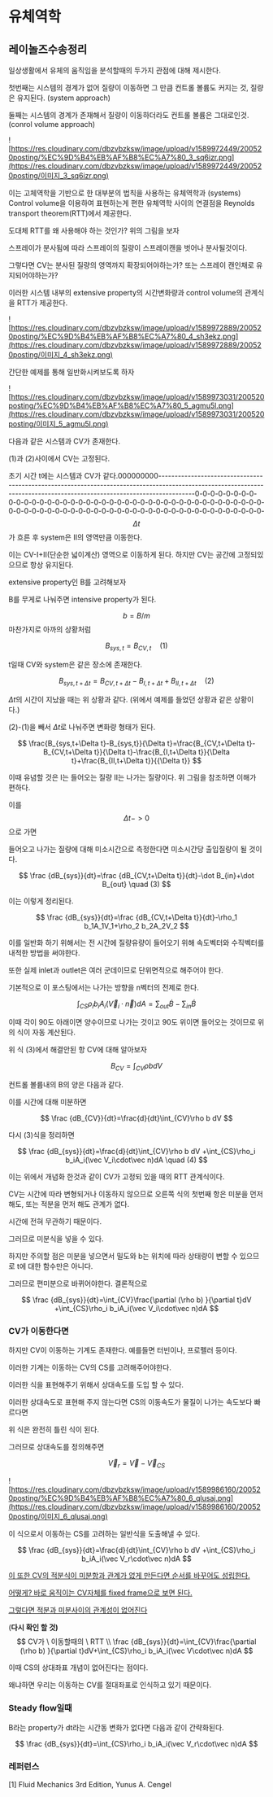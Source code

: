 # 유체역학

## 레이놀즈수송정리

일상생활에서 유체의 움직임을 분석할때의 두가지 관점에 대해 제시한다.

첫번째는 시스템의 경계가 없어 질량이 이동하면 그 만큼 컨트롤 볼륨도 커지는 것, 질량은 유지된다. (system approach)

둘째는 시스템의 경계가 존재해서 질량이 이동하더라도 컨트롤 볼륨은 그대로인것. (conrol volume approach)



![https://res.cloudinary.com/dbzvbzksw/image/upload/v1589972449/200520posting/%EC%9D%B4%EB%AF%B8%EC%A7%80_3_sq6izr.png](https://res.cloudinary.com/dbzvbzksw/image/upload/v1589972449/200520posting/이미지_3_sq6izr.png)



이는 고체역학을 기반으로 한 대부분의 법칙을 사용하는 유체역학과 (systems) Control volume을 이용하여 표현하는게 편한 유체역학 사이의 연결점을 Reynolds transport theorem(RTT)에서 제공한다.

도대체 RTT를 왜 사용해야 하는 것인가? 위의 그림을 보자

스프레이가 분사됨에 따라 스프레이의 질량이 스프레이캔을 벗어나 분사될것이다.

그렇다면 CV는 분사된 질량의 영역까지 확장되어야하는가? 또는 스프레이 캔인채로 유지되어야하는가?

이러한 시스템 내부의 extensive property의 시간변화량과 control volume의 관계식을 RTT가 제공한다.



![https://res.cloudinary.com/dbzvbzksw/image/upload/v1589972889/200520posting/%EC%9D%B4%EB%AF%B8%EC%A7%80_4_sh3ekz.png](https://res.cloudinary.com/dbzvbzksw/image/upload/v1589972889/200520posting/이미지_4_sh3ekz.png)

간단한 예제를 통해 일반화시켜보도록 하자



![https://res.cloudinary.com/dbzvbzksw/image/upload/v1589973031/200520posting/%EC%9D%B4%EB%AF%B8%EC%A7%80_5_agmu5l.png](https://res.cloudinary.com/dbzvbzksw/image/upload/v1589973031/200520posting/이미지_5_agmu5l.png)



다음과 같은 시스템과 CV가 존재한다.

(1)과 (2)사이에서 CV는 고정된다. 

초기 시간 t에는 시스템과 CV가 같다.000000000-----------------------------------------------------------------------------------------------------------------------------------------------------------------------0-0-0-0-0-0-0-0-0-0-0-0-0-0-0-0-0-0-0-0-0-0-0-0-0-0-0-0-0-0-0-0-0-0-0-0-0-0-0-0-0-0-0-0-0-0-0-0-0-0-0-0-0-0-0-0-0-0-0-0-0-0-0-0-0-0-0-0-0-0-0-0-0-0-                                                                                                                                                                                                                                                                                                                                                                                                                                                                                                                                                   
$$
\Delta t
$$
가 흐른 후 system은 II의 영역만큼 이동한다.

이는 CV-I+II(단순한 넓이계산) 영역으로 이동하게 된다. 하지만 CV는 공간에 고정되있으므로 항상 유지된다.

extensive property인 B를 고려해보자

B를 무게로 나눠주면 intensive property가 된다.


$$
b=B/m
$$
마찬가지로 아까의 상황처럼 


$$
B_{sys,t}=B_{CV,t} \quad (1)
$$


t일때 CV와 system은 같은 장소에 존재한다.


$$
B_{sys,t+\Delta t}=B_{CV,t+\Delta t}-B_{I,t+\Delta t}+B_{II,t+\Delta t} \quad (2)
$$


$\Delta t$의 시간이 지났을 때는 위 상황과 같다. (위에서 예제를 들었던 상황과 같은 상황이다.)

(2)-(1)을 빼서 $\Delta t$로 나눠주면 변화량 형태가 된다.


$$
\frac{B_{sys,t+\Delta t}-B_{sys,t}}{\Delta t}=\frac{B_{CV,t+\Delta t}-B_{CV,t+\Delta t}}{\Delta t}-\frac{B_{I,t+\Delta t}}{\Delta t}+\frac{B_{II,t+\Delta t}}{{\Delta t}}
$$



이때 유념할 것은 I는 들어오는 질량 II는 나가는 질량이다. 위 그림을 참조하면 이해가 편하다.

이를 
$$
\Delta t - >0
$$
으로 가면

들어오고 나가는 질량에 대해 미소시간으로 측정한다면 미소시간당 출입질량이 될 것이다.


$$
\frac {dB_{sys}}{dt}=\frac {dB_{CV,t+\Delta t}}{dt}-\dot B_{in}+\dot B_{out} \quad (3)
$$


이는 이렇게 정리된다.


$$
\frac {dB_{sys}}{dt}=\frac {dB_{CV,t+\Delta t}}{dt}-\rho_1 b_1A_1V_1+\rho_2 b_2A_2V_2
$$


이를 일반화 하기 위해서는 전 시간에 질량유량이 들어오기 위해 속도벡터와 수직벡터를 내적한 방법을 써야한다.

또한 실제 inlet과 outlet은 여러 군데이므로 단위면적으로  해주어야 한다.

기본적으로 이 포스팅에서는 나가는 방향을 n벡터의 전제로 한다.


$$
\int_{CS}\rho_i b_iA_i(\vec V_i\cdot\vec n)dA =\sum_{out}\dot B-\sum_{in}\dot B
$$


이때 각이 90도 아래이면 양수이므로 나가는 것이고 90도 위이면 들어오는 것이므로 위의 식이 자동 계산된다.

위 식 (3)에서 해결안된 항 CV에 대해 알아보자


$$
B_{CV}=\int_{CV}\rho b dV
$$


컨트롤 볼륨내의 B의 양은 다음과 같다.

이를 시간에 대해 미분하면


$$
\frac {dB_{CV}}{dt}=\frac{d}{dt}\int_{CV}\rho b dV
$$


다시  (3)식을 정리하면


$$
\frac {dB_{sys}}{dt}=\frac{d}{dt}\int_{CV}\rho b dV +\int_{CS}\rho_i b_iA_i(\vec V_i\cdot\vec n)dA \quad (4)
$$


이는 위에서 개념화 한것과 같이 CV가 고정되 있을 때의 RTT 관계식이다.

CV는 시간에 따라 변형되거나 이동하지 않으므로 오른쪽 식의 첫번째 항은 미분을 먼저해도, 또는 적분을 먼저 해도 관계가 없다.

시간에 전혀 무관하기 때문이다.

그러므로 미분식을 넣을 수 있다.

하지만 주의할 점은 미분을 넣으면서 밀도와 b는 위치에 따라 상태량이 변할 수 있으므로 t에 대한 함수만은 아니다.

그러므로 편미분으로 바뀌어야한다. 결론적으로


$$
\frac {dB_{sys}}{dt}=\int_{CV}\frac{\partial (\rho b) }{\partial t}dV +\int_{CS}\rho_i b_iA_i(\vec V_i\cdot\vec n)dA
$$


### CV가 이동한다면



하지만 CV이 이동하는 기계도 존재한다. 예를들면 터빈이나, 프로펠러 등이다. 

이러한 기계는 이동하는 CV의 CS를 고려해주어야한다.

이러한 식을 표현해주기 위해서 상대속도를 도입 할 수 있다.

이러한 상대속도로 표현해 주지 않는다면 CS의 이동속도가 물질이 나가는 속도보다 빠르다면

위 식은 완전히 틀린 식이 된다.

그러므로 상대속도를 정의해주면


$$
\vec V_r =\vec V - \vec V_{CS}
$$


![https://res.cloudinary.com/dbzvbzksw/image/upload/v1589986160/200520posting/%EC%9D%B4%EB%AF%B8%EC%A7%80_6_qlusaj.png](https://res.cloudinary.com/dbzvbzksw/image/upload/v1589986160/200520posting/이미지_6_qlusaj.png)





이 식으로서 이동하는 CS를 고려하는 일반식을 도출해낼 수 있다.


$$
\frac {dB_{sys}}{dt}=\frac{d}{dt}\int_{CV}\rho b dV +\int_{CS}\rho_i b_iA_i(\vec V_r\cdot\vec n)dA
$$


<u>이 또한 CV의 적분식이 미분항과 관계가 없게 만든다면 순서를 바꾸어도 성립한다.</u> 

<u>어떻게? 바로 움직이는 CV자체를 fixed frame으로 보면 된다.</u>

<u>그렇다면 적분과 미분사이의 관계성이 없어진다</u>

(**다시 확인 할 것)**
$$
CV가 \ 이동할때의 \ RTT
\\
\frac {dB_{sys}}{dt}=\int_{CV}\frac{\partial (\rho b) }{\partial t}dV+\int_{CS}\rho_i b_iA_i(\vec V\cdot\vec n)dA
$$


이때 CS의 상대좌표 개념이 없어진다는 점이다.

왜냐하면 우리는 이동하는 CV를 절대좌표로 인식하고 있기 때문이다.



### Steady flow일때

B라는 property가 dt라는 시간동 변화가 없다면 다음과 같이 간략화된다.


$$
\frac {dB_{sys}}{dt}=\int_{CS}\rho_i b_iA_i(\vec V_r\cdot\vec n)dA
$$








### 레퍼런스

[1] Fluid Mechanics 3rd Edition, Yunus A. Cengel